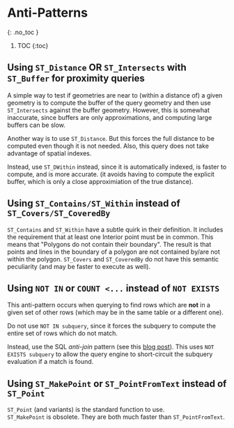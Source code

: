 # Anti-Patterns
{: .no_toc }

1. TOC
{:toc}

## Using `ST_Distance` OR `ST_Intersects` with `ST_Buffer` for proximity queries

A simple way to test if geometries are near to (within a distance of) a given geometry is to compute the 
buffer of the query geometry and then use `ST_Intersects` against the buffer geometry.  However, this is somewhat inaccurate, since buffers are only approximations, and computing large buffers can be slow.

Another way is to use `ST_Distance`.  But this forces the full distance to be computed even though it is not needed.  Also, this query does not take advantage of spatial indexes.

Instead, use `ST_DWithin` instead, since it is automatically indexed, is faster to compute, and is more accurate. 
(it avoids having to compute the explicit buffer, which is only a close approximiation of the true distance).

## Using `ST_Contains/ST_Within` instead of `ST_Covers/ST_CoveredBy`

`ST_Contains` and `ST_Within` have a subtle quirk in their definition. It includes the requirement that at least one Interior point must be in common.  This means that "Polygons do not contain their boundary".  The result is that points and lines in the boundary of a polygon are not contained by/are not within the polygon.  `ST_Covers` and `ST_CoveredBy` do not have this semantic peculiarity (and may be faster to execute as well).

## Using `NOT IN` or `COUNT <...` instead of `NOT EXISTS`

This anti-pattern occurs when querying to find rows which are **not** in a given set of other rows 
(which may be in the same table or a different one).

Do not use `NOT IN subquery`, since it forces the subquery to compute the entire set of rows which do not match.

Instead, use the SQL *anti-join* pattern (see this [blog post](https://www.crunchydata.com/blog/rise-of-the-anti-join)).
This uses `NOT EXISTS subquery` to allow the query engine to short-circuit the subquery evaluation if a match is found. 

## Using `ST_MakePoint` or `ST_PointFromText` instead of `ST_Point`

`ST_Point` (and variants) is the standard function to use.  
`ST_MakePoint` is obsolete.
They are both much faster than `ST_PointFromText`.

